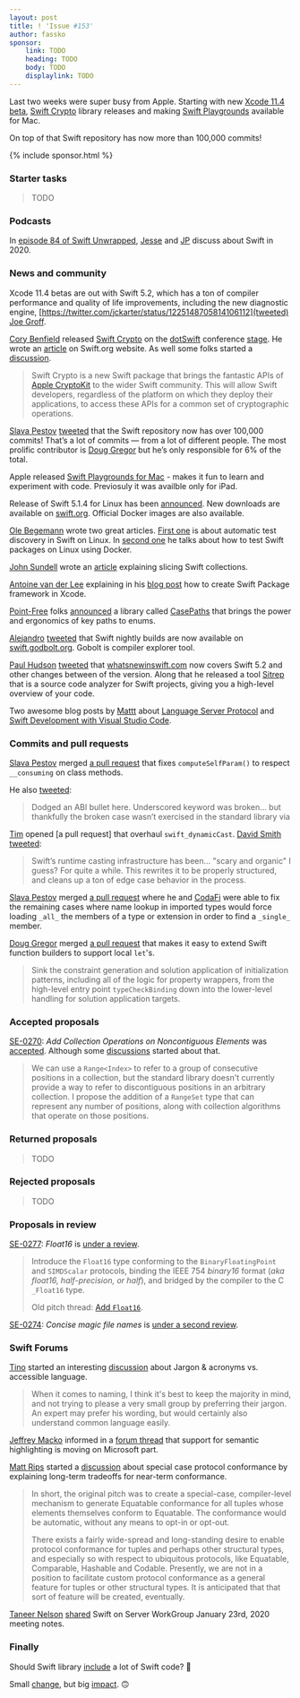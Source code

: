 ```yaml
---
layout: post
title: ! 'Issue #153'
author: fassko
sponsor:
    link: TODO
    heading: TODO
    body: TODO
    displaylink: TODO
---
```


Last two weeks were super busy from Apple. Starting with new [Xcode 11.4 beta](https://developer.apple.com/documentation/xcode_release_notes/xcode_11_4_beta_release_notes), [Swift Crypto](https://github.com/apple/swift-crypto) library releases and making [Swift Playgrounds](https://apps.apple.com/us/app/swift-playgrounds/id1496833156) available for Mac.

On top of that Swift repository has now more than 100,000 commits!

<!--excerpt-->

{% include sponsor.html %}

### Starter tasks

> TODO

### Podcasts

In [episode 84 of Swift Unwrapped](https://spec.fm/podcasts/swift-unwrapped/316012), [Jesse](https://twitter.com/jesse_squires) and [JP](https://twitter.com/simjp) discuss about Swift in 2020.

### News and community

Xcode 11.4 betas are out with Swift 5.2, which has a ton of compiler performance and quality of life improvements, including the new diagnostic engine, [https://twitter.com/jckarter/status/1225148705814106112](tweeted) [Joe Groff](https://twitter.com/jckarter).

[Cory Benfield](https://twitter.com/Lukasaoz) released [Swift Crypto](https://github.com/apple/swift-crypto) on the [dotSwift](https://www.dotswift.io/) conference [stage](https://twitter.com/NicoonGuitar/status/1224376366092767233). He wrote an [article](https://swift.org/blog/crypto/) on Swift.org website. As well some folks started a [discussion](https://forums.swift.org/t/native-implementations-and-boringssl-backed-apple-platform-deployments/33404).

> Swift Crypto is a new Swift package that brings the fantastic APIs of [Apple CryptoKit](https://developer.apple.com/documentation/cryptokit) to the wider Swift community. This will allow Swift developers, regardless of the platform on which they deploy their applications, to access these APIs for a common set of cryptographic operations.

[Slava Pestov](https://twitter.com/slava_pestov) [tweeted](https://twitter.com/slava_pestov/status/1227438709416628224) that the Swift repository now has over 100,000 commits! That’s a lot of commits — from a lot of different people. The most prolific contributor is
[Doug Gregor](https://twitter.com/dgregor79) but he’s only responsible for 6% of the total.

Apple released [Swift Playgrounds for Mac](https://apps.apple.com/us/app/swift-playgrounds/id1496833156) - makes it fun to learn and experiment with code. Previosuly it was availble only for iPad.

Release of Swift 5.1.4 for Linux has been [announced](https://forums.swift.org/t/announcing-swift-5-1-4-for-linux/33443). New downloads are available on [swift.org](https://swift.org/download/#swift-514). Official Docker images are also available.

[Ole Begemann](https://twitter.com/olebegemann) wrote two great articles. [First one](https://oleb.net/2020/swift-test-discovery/) is about automatic test discovery in Swift on Linux. In [second one](https://oleb.net/2020/swift-docker-linux/) he talks about how to test Swift packages on Linux using Docker.

[John Sundell](https://twitter.com/johnsundell) wrote an [article](https://www.swiftbysundell.com/articles/slicing-swift-collections/) explaining slicing Swift collections.

[Antoine van der Lee](https://twitter.com/twannl) explaining in his [blog post](https://www.avanderlee.com/swift/creating-swift-package-manager-framework/) how to create Swift Package framework in Xcode.

[Point-Free](https://twitter.com/pointfreeco) folks [announced](https://twitter.com/pointfreeco/status/1224742851537514497) a library called [CasePaths](https://github.com/pointfreeco/swift-case-paths) that brings the power and ergonomics of key paths to enums.

[Alejandro](https://twitter.com/aalonso128) [tweeted](https://twitter.com/aalonso128/status/1224694162055999493) that Swift nightly builds are now available on [swift.godbolt.org](https://swift.godbolt.org/). Gobolt is compiler explorer tool.

[Paul Hudson](https://twitter.com/twostraws) [tweeted](https://twitter.com/twostraws/status/1225207234185121793) that [whatsnewinswift.com](https://www.whatsnewinswift.com/?from=5.1&to=5.2) now covers Swift 5.2 and other changes between of the version.
Along that he released a tool [Sitrep](https://github.com/twostraws/Sitrep) that is a source code analyzer for Swift projects, giving you a high-level overview of your code.

Two awesome blog posts by [Mattt](https://twitter.com/mattt) about [Language Server Protocol](https://nshipster.com/language-server-protocol/) and [Swift Development with Visual Studio Code](https://nshipster.com/vscode/).

### Commits and pull requests

[Slava Pestov](https://twitter.com/slava_pestov) merged [a pull request](https://github.com/apple/swift/pull/29579) that fixes `computeSelfParam()` to respect `__consuming` on class methods.

He also [tweeted](https://twitter.com/slava_pestov/status/1223394327340019717):

> Dodged an ABI bullet here. Underscored keyword was broken... but thankfully the broken case wasn’t exercised in the standard library
via

[Tim](https://github.com/tbkka) opened [a pull request] that overhaul `swift_dynamicCast`. [David Smith](https://twitter.com/Catfish_Man) [tweeted](https://twitter.com/Catfish_Man/status/1225136680039899136):

> Swift’s runtime casting infrastructure has been… "scary and organic" I guess? For quite a while. This rewrites it to be properly structured, and cleans up a ton of edge case behavior in the process.

[Slava Pestov](https://twitter.com/slava_pestov) merged [a pull request](https://github.com/apple/swift/pull/26975) where he and [CodaFi](https://twitter.com/CodaFi_) were able to fix the remaining cases where name lookup in imported types would force loading `_all_` the members of a type or extension in order to find a `_single_` member.

[Doug Gregor](https://twitter.com/dgregor79) merged [a pull request](https://github.com/apple/swift/pull/29728) that makes it easy to extend Swift function builders to support local `let`'s.

> Sink the constraint generation and solution application of initialization patterns, including all
of the logic for property wrappers, from the high-level entry point
`typeCheckBinding` down into the lower-level handling for
solution application targets.

### Accepted proposals

[SE-0270](https://github.com/apple/swift-evolution/blob/master/proposals/0270-rangeset-and-collection-operations.md): *Add Collection Operations on Noncontiguous Elements* was [accepted](https://forums.swift.org/t/accepted-se-0270-add-collection-operations-on-noncontiguous-elements/33270). Although some [discussions](https://forums.swift.org/t/evolution-process-discussion/33272) started about that.

> We can use a `Range<Index>` to refer to a group of consecutive positions in a collection, but the standard library doesn't currently provide a way to refer to discontiguous positions in an arbitrary collection. I propose the addition of a `RangeSet` type that can represent any number of positions, along with collection algorithms that operate on those positions.


### Returned proposals

> TODO

### Rejected proposals

> TODO

### Proposals in review

[SE-0277](https://github.com/apple/swift-evolution/blob/master/proposals/0277-float16.md): *Float16* is [under a review](https://forums.swift.org/t/se-0277-float16/33546).

>Introduce the `Float16` type conforming to the `BinaryFloatingPoint` and `SIMDScalar` protocols, binding the IEEE 754 *binary16* format (*aka float16, half-precision, or half*), and bridged by the compiler to the C `_Float16` type.
> 
> Old pitch thread: [Add `Float16`](https://forums.swift.org/t/add-float16/19370).


[SE-0274](https://github.com/apple/swift-evolution/blob/master/proposals/0274-magic-file.md): *Concise magic file names* is [under a second review](https://forums.swift.org/t/re-review-se-0274-concise-magic-file-names/33171).

### Swift Forums

[Tino](https://forums.swift.org/u/Tino) started an interesting [discussion](https://forums.swift.org/t/jargon-acronyms-vs-accessible-language/33358) about Jargon & acronyms vs. accessible language.

> When it comes to naming, I think it's best to keep the majority in mind, and not trying to please a very small group by preferring their jargon. An expert may prefer his wording, but would certainly also understand common language easily.

[Jeffrey Macko](https://twitter.com/jeffreymacko) informed in a [forum thread](https://forums.swift.org/t/support-for-semantic-highlighting-is-moving-on-microsoft-part/33489) that support for semantic highlighting is moving on Microsoft part.

[Matt Rips](https://forums.swift.org/u/mattrips) started a [discussion](https://forums.swift.org/t/special-case-protocol-conformance-long-term-tradeoffs-for-near-term-conformance/33544) about special case protocol conformance by explaining long-term tradeoffs for near-term conformance.

> In short, the original pitch was to create a special-case, compiler-level mechanism to generate Equatable conformance for all tuples whose elements themselves conform to Equatable. The conformance would be automatic, without any means to opt-in or opt-out.
> 
> There exists a fairly wide-spread and long-standing desire to enable protocol conformance for tuples and perhaps other structural types, and especially so with respect to ubiquitous protocols, like Equatable, Comparable, Hashable and Codable. Presently, we are not in a position to facilitate custom protocol conformance as a general feature for tuples or other structural types. It is anticipated that that sort of feature will be created, eventually.

[Taneer Nelson](https://twitter.com/tanner0101) [shared](https://forums.swift.org/t/january-23rd-2020/33715) Swift on Server WorkGroup January 23rd, 2020 meeting notes.

### Finally

Should Swift library [include](https://twitter.com/jesse_squires/status/1224456344792530949) a lot of Swift code? 🤔

Small [change](https://github.com/apple/swift/commit/77da6bd3a7c3c2ec02bb0f13e7341cf867cab0d3), but big [impact](https://twitter.com/dgregor79/status/1224537246998487040). 🙃
